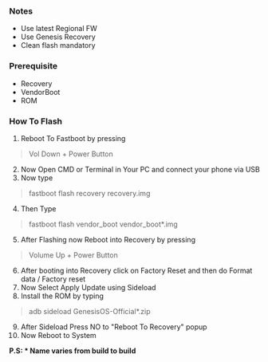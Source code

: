 ### Notes
- Use latest Regional FW
- Use Genesis Recovery
- Clean flash mandatory

### Prerequisite
- Recovery
- VendorBoot
- ROM

### How To Flash
1. Reboot To Fastboot by pressing
>Vol Down + Power Button

2. Now Open CMD or Terminal in Your PC and connect your phone via USB
3. Now type 
>fastboot flash recovery recovery.img

4. Then Type
>fastboot flash vendor_boot vendor_boot*.img

5. After Flashing now Reboot into Recovery by pressing
>Volume Up + Power Button

6. After booting into Recovery click on Factory Reset and then do Format data / Factory reset
7. Now Select Apply Update using Sideload
8. Install the ROM by typing
>adb sideload GenesisOS-Official*.zip

9. After Sideload Press NO to "Reboot To Recovery" popup
10. Now Reboot to System

**P.S: * Name varies from build to build**